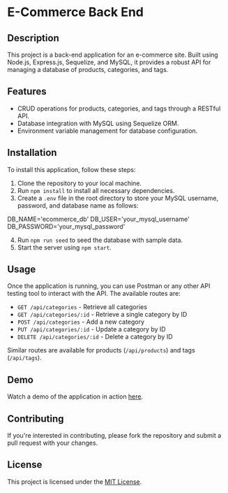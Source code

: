 # E-Commerce Back End

## Description

This project is a back-end application for an e-commerce site. Built using Node.js, Express.js, Sequelize, and MySQL, it provides a robust API for managing a database of products, categories, and tags.

## Features

- CRUD operations for products, categories, and tags through a RESTful API.
- Database integration with MySQL using Sequelize ORM.
- Environment variable management for database configuration.

## Installation

To install this application, follow these steps:

1. Clone the repository to your local machine.
2. Run `npm install` to install all necessary dependencies.
3. Create a `.env` file in the root directory to store your MySQL username, password, and database name as follows:

DB_NAME='ecommerce_db'
DB_USER='your_mysql_username'
DB_PASSWORD='your_mysql_password'


4. Run `npm run seed` to seed the database with sample data.
5. Start the server using `npm start`.

## Usage

Once the application is running, you can use Postman or any other API testing tool to interact with the API. The available routes are:

- `GET /api/categories` - Retrieve all categories
- `GET /api/categories/:id` - Retrieve a single category by ID
- `POST /api/categories` - Add a new category
- `PUT /api/categories/:id` - Update a category by ID
- `DELETE /api/categories/:id` - Delete a category by ID

Similar routes are available for products (`/api/products`) and tags (`/api/tags`).

## Demo

Watch a demo of the application in action [here](https://drive.google.com/file/d/13CGnxdqI97CHEqEXv5ROHk6mqhWai9wo/view).

## Contributing

If you're interested in contributing, please fork the repository and submit a pull request with your changes.

## License

This project is licensed under the [MIT License](LICENSE).
